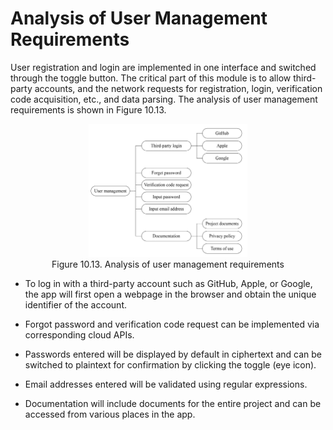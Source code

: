 # Analysis of User Management Requirements

User registration and login are implemented in one interface and
switched through the toggle button. The critical part of this module is
to allow third-party accounts, and the network requests for
registration, login, verification code acquisition, etc., and data
parsing. The analysis of user management requirements is shown in Figure
10.13.

<figure align="center">
    <img src="../../Pics/D10Z/10-13.jpg" width="60%">
    <figcaption>Figure 10.13. Analysis of user management requirements</figcaption>
</figure>

-   To log in with a third-party account such as GitHub, Apple, or
    Google, the app will first open a webpage in the browser and obtain
    the unique identifier of the account.

-   Forgot password and verification code request can be implemented via
    corresponding cloud APIs.

-   Passwords entered will be displayed by default in ciphertext and can
    be switched to plaintext for confirmation by clicking the toggle
    (eye icon).

-   Email addresses entered will be validated using regular expressions.

-   Documentation will include documents for the entire project and can
    be accessed from various places in the app.
